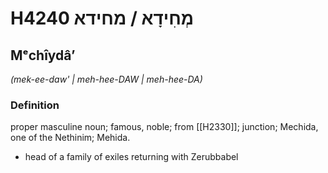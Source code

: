 # H4240 מְחִידָא / מחידא

## Mᵉchîydâʼ

_(mek-ee-daw' | meh-hee-DAW | meh-hee-DA)_

### Definition

proper masculine noun; famous, noble; from [[H2330]]; junction; Mechida, one of the Nethinim; Mehida.

- head of a family of exiles returning with Zerubbabel
